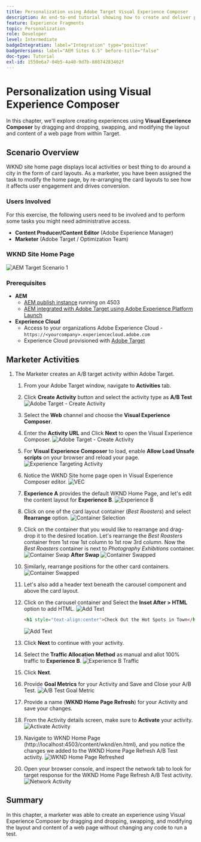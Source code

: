 ```yaml
---
title: Personalization using Adobe Target Visual Experience Composer
description: An end-to-end tutorial showing how to create and deliver personalized experience using Adobe Target Visual Experience Composer (VEC).
feature: Experience Fragments
topic: Personalization
role: Developer
level: Intermediate
badgeIntegration: label="Integration" type="positive"
badgeVersions: label="AEM Sites 6.5" before-title="false"
doc-type: Tutorial
exl-id: 1550e6a7-04b5-4a40-9d7b-88074283402f
---
```

# Personalization using Visual Experience Composer

In this chapter, we'll explore creating experiences using **Visual Experience Composer** by dragging and dropping, swapping, and modifying the layout and content of a web page from within Target.

## Scenario Overview

WKND site home page displays local activities or best thing to do around a city in the form of card layouts. As a marketer, you have been assigned the task to modify the home page, by re-arranging the card layouts to see how it affects user engagement and drives conversion.

### Users Involved

For this exercise, the following users need to be involved and to perform some tasks you might need administrative access.

* **Content Producer/Content Editor** (Adobe Experience Manager)
* **Marketer** (Adobe Target / Optimization Team)

### WKND Site Home Page

 ![AEM Target Scenario 1](assets/personalization-use-case-3/aem-target-use-case-3.png)

### Prerequisites

* **AEM**
  * [AEM publish instance](./implementation.md#getting-aem) running on 4503
  * [AEM integrated with Adobe Target using Adobe Experience Platform Launch](./using-launch-adobe-io.md#aem-target-using-launch-by-adobe)
* **Experience Cloud**
  * Access to your organizations Adobe Experience Cloud - `https://<yourcompany>.experiencecloud.adobe.com`
  * Experience Cloud provisioned with [Adobe Target](https://experiencecloud.adobe.com)

## Marketer Activities

1. The Marketer creates an A/B target activity within Adobe Target.
   1. From your Adobe Target window, navigate to **Activities** tab.
   2. Click **Create Activity** button and select the activity type as **A/B Test**
    ![Adobe Target - Create Activity](assets/personalization-use-case-2/create-ab-activity.png)
   3. Select the **Web** channel and choose the **Visual Experience Composer**.
   4. Enter the **Activity URL** and Click **Next** to open the Visual Experience Composer.
    ![Adobe Target - Create Activity](assets/personalization-use-case-2/create-activity-ab-name.png)
   5. For **Visual Experience Composer** to load, enable **Allow Load Unsafe scripts** on your browser and reload your page.
    ![Experience Targeting Activity](assets/personalization-use-case-1/load-unsafe-scripts.png)
   6. Notice the WKND Site home page open in Visual Experience Composer editor.
    ![VEC](assets/personalization-use-case-2/vec.png)
   7. **Experience A** provides the default WKND Home Page, and let's edit the content layout for **Experience B**.
    ![Experience B](assets/personalization-use-case-3/use-case3-experience-b.png)
   8. Click on one of the card layout container (*Best Roasters*) and select **Rearrange** option.
    ![Container Selection](assets/personalization-use-case-3/container-selection.png)
   9. Click on the container that you would like to rearrange and drag-drop it to the desired location. Let's rearrange the *Best Roasters* container from 1st row 1st column to 1st row 3rd column. Now the *Best Roasters* container is next to *Photography Exhibitions* container.
    ![Container Swap](assets/personalization-use-case-3/container-swap.png)
    **After Swap**
    ![Container Swapped](assets/personalization-use-case-3/after-swap-1-3.png)
   10. Similarly, rearrange positions for the other card containers.
    ![Container Swapped](assets/personalization-use-case-3/after-swap-all.png)
   11. Let's also add a header text beneath the carousel component and above the card layout.
   12. Click on the carousel container and Select the **Inset After > HTML** option to add HTML.
    ![Add Text](assets/personalization-use-case-3/add-text.png)

        ``` html
        <h1 style="text-align:center">Check Out the Hot Spots in Town</h1>
        ```

        ![Add Text](assets/personalization-use-case-3/after-changes.png)
   13. Click **Next** to continue with your activity.
   14. Select the **Traffic Allocation Method** as manual and allot 100% traffic to **Experience B**.
    ![Experience B Traffic](assets/personalization-use-case-2/traffic.png)
   15. Click **Next**.
   16. Provide **Goal Metrics** for your Activity and Save and Close your A/B Test.
    ![A/B Test Goal Metric](assets/personalization-use-case-2/goal-metric.png)
   17. Provide a name (**WKND Home Page Refresh**) for your Activity and save your changes.
   18. From the Activity details screen, make sure to **Activate** your activity.
    ![Activate Activity](assets/personalization-use-case-3/save-activity.png)
   19. Navigate to WKND Home Page (http://localhost:4503/content/wknd/en.html), and you notice the changes we added to the WKND Home Page Refresh A/B Test activity.
     ![WKND Home Page Refreshed](assets/personalization-use-case-3/activity-result.png)
   20. Open your browser console, and inspect the network tab to look for target response for the WKND Home Page Refresh A/B Test activity.
     ![Network Activity](assets/personalization-use-case-3/activity-result.png)

## Summary

In this chapter, a marketer was able to create an experience using Visual Experience Composer by dragging and dropping, swapping, and modifying the layout and content of a web page without changing any code to run a test.
